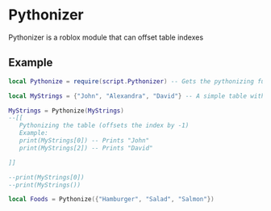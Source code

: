# Pythonizer
Pythonizer is a roblox module that can offset table indexes

## **Example**
```lua
local Pythonize = require(script.Pythonizer) -- Gets the pythonizing function using require

local MyStrings = {"John", "Alexandra", "David"} -- A simple table with some strings of names

MyStrings = Pythonize(MyStrings)
--[[
   Pythonizing the table (offsets the index by -1)
   Example:
   print(MyStrings[0]) -- Prints "John"
   print(MyStrings[2]) -- Prints "David"

]]

--print(MyStrings[0])
--print(MyStrings())

local Foods = Pythonize({"Hamburger", "Salad", "Salmon"})
```
